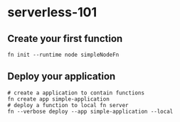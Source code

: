 # serverless-101

## Create your first function

```
fn init --runtime node simpleNodeFn
```

## Deploy your application

```
# create a application to contain functions
fn create app simple-application
# deploy a function to local fn server
fn --verbose deploy --app simple-application --local
```